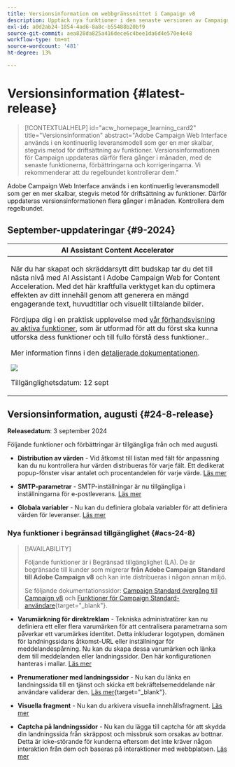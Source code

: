 ```yaml
---
title: Versionsinformation om webbgränssnittet i Campaign v8
description: Upptäck nya funktioner i den senaste versionen av Campaign Web User Interface
exl-id: a0d2ab24-1854-4ad6-8a8c-b55488b20bf9
source-git-commit: aea828da825a416dece6c4bee1da6d4e570e4e48
workflow-type: tm+mt
source-wordcount: '481'
ht-degree: 13%

---
```


# Versionsinformation {#latest-release}

>[!CONTEXTUALHELP]
>id="acw_homepage_learning_card2"
>title="Versionsinformation"
>abstract="Adobe Campaign Web Interface används i en kontinuerlig leveransmodell som ger en mer skalbar, stegvis metod för driftsättning av funktioner. Versionsinformationen för Campaign uppdateras därför flera gånger i månaden, med de senaste funktionerna, förbättringarna och korrigeringarna. Vi rekommenderar att du regelbundet kontrollerar dem."

Adobe Campaign Web Interface används i en kontinuerlig leveransmodell som ger en mer skalbar, stegvis metod för driftsättning av funktioner. Därför uppdateras versionsinformationen flera gånger i månaden. Kontrollera dem regelbundet.

## September-uppdateringar {#9-2024}

<table>
<thead>
<tr>
<th><strong>AI Assistant Content Accelerator</strong><br/></th>
</tr>
</thead>
<tbody>
<tr>
<td>
<p>När du har skapat och skräddarsytt ditt budskap tar du det till nästa nivå med AI Assistant i Adobe Campaign Web for Content Acceleration. Med det här kraftfulla verktyget kan du optimera effekten av ditt innehåll genom att generera en mängd engagerande text, huvudtitlar och visuellt tilltalande bilder.</p>
<p>Fördjupa dig i en praktisk upplevelse med <a href="https://experienceleague.adobe.com/en/apps/journey-optimizer/ai-assistant-content-accelerator">vår förhandsvisning av aktiva funktioner</a>, som är utformad för att du först ska kunna utforska dess funktioner och till fullo förstå dess funktioner.</a>.</p>
<p>Mer information finns i den <a href="../email/generative-gs.md">detaljerade dokumentationen</a>.</p>
<img src="assets/do-not-localize/ai-content-webui.gif"/>
<p>Tillgänglighetsdatum: 12 sept</p>
</td>
</tr>
</tbody>
</table>

## Versionsinformation, augusti {#24-8-release}

**Releasedatum**: 3 september 2024

Följande funktioner och förbättringar är tillgängliga från och med augusti.

* **Distribution av värden** - Vid åtkomst till listan med fält för anpassning kan du nu kontrollera hur värden distribueras för varje fält. Ett dedikerat popup-fönster visar antalet och procentandelen för varje värde. [Läs mer](../query/build-query.md#distribution-values-query)

* **SMTP-parametrar** - SMTP-inställningar är nu tillgängliga i inställningarna för e-postleverans. [Läs mer](../advanced-settings/delivery-settings.md#smtp)

* **Globala variabler** - Nu kan du definiera globala variabler för att definiera värden för leveranser. [Läs mer](../advanced-settings/delivery-settings.md#variables-delivery)

### Nya funktioner i begränsad tillgänglighet {#acs-24-8}

>[!AVAILABILITY]
>
>Följande funktioner är i Begränsad tillgänglighet (LA). De är begränsade till kunder som migrerar **från Adobe Campaign Standard till Adobe Campaign v8** och kan inte distribueras i någon annan miljö.
>
>Se följande dokumentationssidor: [Campaign Standard övergång till Campaign v8](../rn/acs-migration.md) och [Funktioner för Campaign Standard-användare](https://experienceleague.adobe.com/docs/experience-cloud/campaign/campaign-standard-migration-home.html){target="_blank"}.

* **Varumärkning för direktreklam** - Tekniska administratörer kan nu definiera ett eller flera varumärken för att centralisera parametrarna som påverkar ett varumärkes identitet. Detta inkluderar logotypen, domänen för landningssidans åtkomst-URL eller inställningar för meddelandespårning. Nu kan du skapa dessa varumärken och länka dem till meddelanden eller landningssidor. Den här konfigurationen hanteras i mallar. [Läs mer](https://experienceleague.adobe.com/en/docs/experience-cloud/campaign/branding/branding-assign)

* **Prenumerationer med landningssidor** - Nu kan du länka en landningssida till en tjänst och skicka ett bekräftelsemeddelande när användare validerar den. [Läs mer](../landing-pages/lp-content.md#lp-message){target="_blank"}.

* **Visuella fragment** - Nu kan du arkivera visuella innehållsfragment. [Läs mer](../content/create-fragment.md#archive)

* **Captcha på landningssidor** - Nu kan du lägga till captcha för att skydda din landningssida från skräppost och missbruk som orsakas av bottnar. Detta är icke-störande för kunderna eftersom det inte kräver någon interaktion från dem och baseras på interaktioner med webbplatsen. [Läs mer](../landing-pages/create-lp.md#captcha)

<!--
* **Rest APIs** - As a Campaign Standard migrated user, you can now use Rest APIs to work with transactional messages. [Read more](https://experienceleague.adobe.com/docs/experience-cloud/campaign/apis/get-started-apis.html){target="_blank"}.-->
